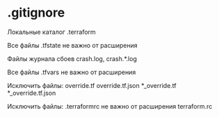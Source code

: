 # .gitignore
Локальные каталог .terraform

Все файлы .tfstate не важно от расширения 

Файлы журнала сбоев  crash.log, crash.*.log

Все файлы .tfvars не важно от расширения 

Исключить файлы: 
	override.tf
	 override.tf.json
	*_override.tf
	*_override.tf.json
  
Исключить файлы:
	.terraformrc не важно от расширения 
	terraform.rc
